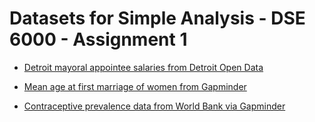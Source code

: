# Datasets for Simple Analysis - DSE 6000 - Assignment 1

* [Detroit mayoral appointee salaries from Detroit Open Data](http://data.detroitmi.gov/Government/Mayoral-Appointee-Salaries/fwu6-4nb5)

* [Mean age at first marriage of women from Gapminder](http://www.gapminder.org/downloads/documentation/gd009)

* [Contraceptive prevalence data from World Bank via Gapminder](http://data.worldbank.org/indicator/SP.DYN.CONU.ZS)